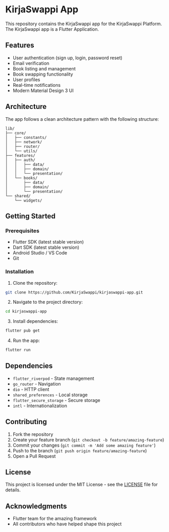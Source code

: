 # KirjaSwappi App

This repository contains the KirjaSwappi app for the KirjaSwappi Platform. The KirjaSwappi app is a Flutter Application.

## Features

- User authentication (sign up, login, password reset)
- Email verification
- Book listing and management
- Book swapping functionality
- User profiles
- Real-time notifications
- Modern Material Design 3 UI

## Architecture

The app follows a clean architecture pattern with the following structure:

```
lib/
├── core/
│   ├── constants/
│   ├── network/
│   ├── router/
│   └── utils/
├── features/
│   ├── auth/
│   │   ├── data/
│   │   ├── domain/
│   │   └── presentation/
│   └── books/
│       ├── data/
│       ├── domain/
│       └── presentation/
└── shared/
    └── widgets/
```

## Getting Started

### Prerequisites

- Flutter SDK (latest stable version)
- Dart SDK (latest stable version)
- Android Studio / VS Code
- Git

### Installation

1. Clone the repository:
```bash
git clone https://github.com/KirjaSwappi/kirjaswappi-app.git
```

2. Navigate to the project directory:
```bash
cd kirjaswappi-app
```

3. Install dependencies:
```bash
flutter pub get
```

4. Run the app:
```bash
flutter run
```

## Dependencies

- `flutter_riverpod` - State management
- `go_router` - Navigation
- `dio` - HTTP client
- `shared_preferences` - Local storage
- `flutter_secure_storage` - Secure storage
- `intl` - Internationalization

## Contributing

1. Fork the repository
2. Create your feature branch (`git checkout -b feature/amazing-feature`)
3. Commit your changes (`git commit -m 'Add some amazing feature'`)
4. Push to the branch (`git push origin feature/amazing-feature`)
5. Open a Pull Request

## License

This project is licensed under the MIT License - see the [LICENSE](LICENSE) file for details.

## Acknowledgments

- Flutter team for the amazing framework
- All contributors who have helped shape this project
